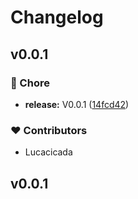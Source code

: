 # Changelog


## v0.0.1


### 🏡 Chore

- **release:** V0.0.1 ([14fcd42](https://github.com/wefixers/nuxt-authjs/commit/14fcd42))

### ❤️ Contributors

- Lucacicada

## v0.0.1

